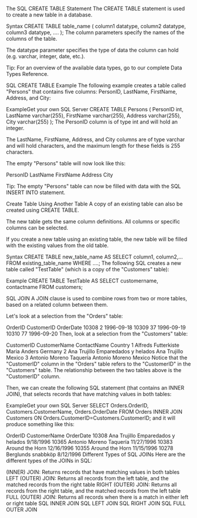The SQL CREATE TABLE Statement
The CREATE TABLE statement is used to create a new table in a database.

Syntax
CREATE TABLE table_name (
    column1 datatype,
    column2 datatype,
    column3 datatype,
   ....
);
The column parameters specify the names of the columns of the table.

The datatype parameter specifies the type of data the column can hold (e.g. varchar, integer, date, etc.).

Tip: For an overview of the available data types, go to our complete Data Types Reference.

SQL CREATE TABLE Example
The following example creates a table called "Persons" that contains five columns: PersonID, LastName, FirstName, Address, and City:

ExampleGet your own SQL Server
CREATE TABLE Persons (
    PersonID int,
    LastName varchar(255),
    FirstName varchar(255),
    Address varchar(255),
    City varchar(255)
);
The PersonID column is of type int and will hold an integer.

The LastName, FirstName, Address, and City columns are of type varchar and will hold characters, and the maximum length for these fields is 255 characters.

The empty "Persons" table will now look like this:

PersonID	LastName	FirstName	Address	City
 	 	 	 	 
Tip: The empty "Persons" table can now be filled with data with the SQL INSERT INTO statement.

Create Table Using Another Table
A copy of an existing table can also be created using CREATE TABLE.

The new table gets the same column definitions. All columns or specific columns can be selected.

If you create a new table using an existing table, the new table will be filled with the existing values from the old table.

Syntax
CREATE TABLE new_table_name AS
    SELECT column1, column2,...
    FROM existing_table_name
    WHERE ....;
The following SQL creates a new table called "TestTable" (which is a copy of the "Customers" table): 

Example
CREATE TABLE TestTable AS
SELECT customername, contactname
FROM customers;

SQL JOIN
A JOIN clause is used to combine rows from two or more tables, based on a related column between them.

Let's look at a selection from the "Orders" table:

OrderID	CustomerID	OrderDate
10308	2	1996-09-18
10309	37	1996-09-19
10310	77	1996-09-20
Then, look at a selection from the "Customers" table:

CustomerID	CustomerName	ContactName	Country
1	Alfreds Futterkiste	Maria Anders	Germany
2	Ana Trujillo Emparedados y helados	Ana Trujillo	Mexico
3	Antonio Moreno Taquería	Antonio Moreno	Mexico
Notice that the "CustomerID" column in the "Orders" table refers to the "CustomerID" in the "Customers" table. The relationship between the two tables above is the "CustomerID" column.

Then, we can create the following SQL statement (that contains an INNER JOIN), that selects records that have matching values in both tables:

ExampleGet your own SQL Server
SELECT Orders.OrderID, Customers.CustomerName, Orders.OrderDate
FROM Orders
INNER JOIN Customers ON Orders.CustomerID=Customers.CustomerID;
and it will produce something like this:

OrderID	CustomerName	OrderDate
10308	Ana Trujillo Emparedados y helados	9/18/1996
10365	Antonio Moreno Taquería	11/27/1996
10383	Around the Horn	12/16/1996
10355	Around the Horn	11/15/1996
10278	Berglunds snabbköp	8/12/1996
Different Types of SQL JOINs
Here are the different types of the JOINs in SQL:

(INNER) JOIN: Returns records that have matching values in both tables
LEFT (OUTER) JOIN: Returns all records from the left table, and the matched records from the right table
RIGHT (OUTER) JOIN: Returns all records from the right table, and the matched records from the left table
FULL (OUTER) JOIN: Returns all records when there is a match in either left or right table
SQL INNER JOIN  SQL LEFT JOIN  SQL RIGHT JOIN  SQL FULL OUTER JOIN